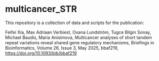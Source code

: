 # multicancer_STR
This repository is a collection of data and scripts for the publication:<br>

Feifei Xia, Max Adriaan Verbiest, Oxana Lundström, Tugce Bilgin Sonay, Michael Baudis, Maria Anisimova, Multicancer analyses of short tandem repeat variations reveal shared gene regulatory mechanisms, Briefings in Bioinformatics, Volume 26, Issue 3, May 2025, bbaf219, https://doi.org/10.1093/bib/bbaf219

